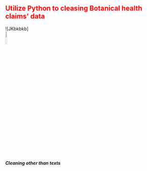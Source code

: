 <h2 style='color:red'> Utilize Python to cleasing Botanical health claims' data </h2> 
![JKbkbkb]<img style = "vertical-align:middle; display:flex" src="https://user-images.githubusercontent.com/65596664/154809596-a7527236-4775-4832-bf69-7eba010c968a.png" width=10% height=10%>

***Cleaning other than texts***
 


